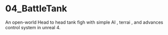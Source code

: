 # 04_BattleTank
An open-world Head to head tank figh with simple AI , terrai , and advances control system in unreal 4.
